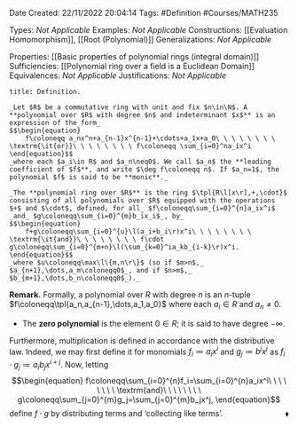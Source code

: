 <div class="topSpace"></div>

Date Created: 22/11/2022 20:04:14
Tags: #Definition #Courses/MATH235

Types: _Not Applicable_
Examples: _Not Applicable_
Constructions: [[Evaluation Homomorphism]], [[Root (Polynomial)]]
Generalizations: _Not Applicable_

Properties: [[Basic properties of polynomial rings (integral domain)]]
Sufficiencies: [[Polynomial ring over a field is a Euclidean Domain]]
Equivalences: _Not Applicable_
Justifications: _Not Applicable_

``` ad-Definition
title: Definition.

_Let $R$ be a commutative ring with unit and fix $n\in\N$. A **polynomial over $R$ with degree $n$ and indeterminant $x$** is an expression of the form_
$$\begin{equation}
    f\coloneqq a_nx^n+a_{n-1}x^{n-1}+\cdots+a_1x+a_0\ \ \ \ \ \ \ \ \textrm{\it{or}}\ \ \ \ \ \ \ \ f\coloneqq \sum_{i=0}^na_ix^i
\end{equation}$$
_where each $a_i\in R$ and $a_n\neq0$. We call $a_n$ the **leading coefficient of $f$**, and write $\deg f\coloneqq n$. If $a_n=1$, the polynomial $f$ is said to be **monic**._

_The **polynomial ring over $R$** is the ring $\tpl{R\l[x\r],+,\cdot}$ consisting of all polynomials over $R$ equipped with the operations $+$ and $\cdot$, defined, for all_ $f\coloneqq\sum_{i=0}^{n}a_ix^i$ _and_ $g\coloneqq\sum_{i=0}^{m}b_ix_i$_, by_
$$\begin{equation}
    f+g\coloneqq\sum_{i=0}^{u}\l(a_i+b_i\r)x^i\ \ \ \ \ \ \ \ \textrm{\it{and}}\ \ \ \ \ \ \ \ f\cdot g\coloneqq\sum_{i=0}^{m+n}\l(\sum_{k=0}^ia_kb_{i-k}\r)x^i.
\end{equation}$$
_where $u\coloneqq\max\l\{m,n\r\}$ (so if $m>n$,_ $a_{n+1},\dots,a_m\coloneqq0$_, and if $n>m$,_ $b_{m+1},\dots,b_n\coloneqq0$_)._

```

**Remark.** Formally, a polynomial over $R$ with degree $n$ is an $n$-tuple $f\coloneqq\tpl{a_n,a_{n-1},\dots,a_1,a_0}$ where each $a_i\in R$ and $a_n\neq0$.
* The **zero polynomial** is the element $0\in R$; it is said to have degree $-\infty$.

Furthermore, multiplication is defined in accordance with the distributive law. Indeed, we may first define it for monomials $f_i\coloneqq a_ix^i$ and $g_j\coloneqq b^jx^j$ as $f_i\cdot g_j\coloneqq a_ib_jx^{i+j}$. Now, letting
$$\begin{equation}
    f\coloneqq\sum_{i=0}^{n}f_i=\sum_{i=0}^{n}a_ix^i\ \ \ \ \ \ \ \ \textrm{and}\ \ \ \ \ \ \ \ g\coloneqq\sum_{j=0}^{m}g_j=\sum_{j=0}^{m}b_jx^j,
\end{equation}$$
define $f\cdot g$ by distributing terms and $\textrm{`}$collecting like terms$\textrm{'}$.<span style="float:right;">$\blacklozenge$</span>
